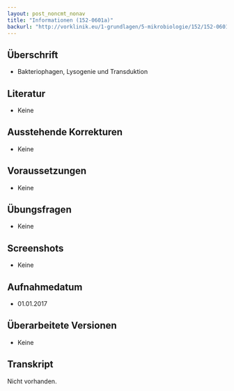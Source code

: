 ```yaml
---
layout: post_noncmt_nonav
title: "Informationen (152-0601a)"
backurl: "http://vorklinik.eu/1-grundlagen/5-mikrobiologie/152/152-0601a-bakteriophagen-lysogenie-transduktion"
---
```

## Überschrift
- Bakteriophagen, Lysogenie und Transduktion

## Literatur

- Keine

## Ausstehende Korrekturen

- Keine

## Voraussetzungen

- Keine

## Übungsfragen

- Keine

## Screenshots

- Keine

## Aufnahmedatum
- 01.01.2017

## Überarbeitete Versionen

- Keine

## Transkript

Nicht vorhanden.



